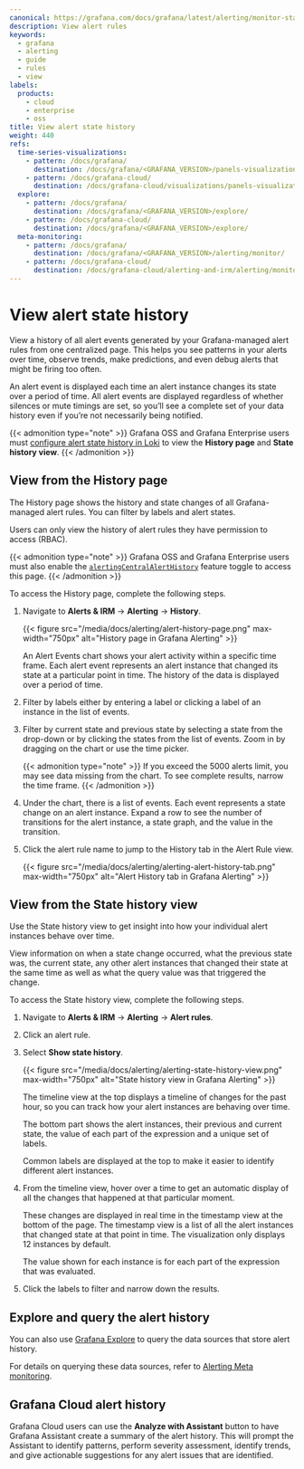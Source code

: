 ```yaml
---
canonical: https://grafana.com/docs/grafana/latest/alerting/monitor-status/view-alert-state-history/
description: View alert rules
keywords:
  - grafana
  - alerting
  - guide
  - rules
  - view
labels:
  products:
    - cloud
    - enterprise
    - oss
title: View alert state history
weight: 440
refs:
  time-series-visualizations:
    - pattern: /docs/grafana/
      destination: /docs/grafana/<GRAFANA_VERSION>/panels-visualizations/visualizations/time-series/
    - pattern: /docs/grafana-cloud/
      destination: /docs/grafana-cloud/visualizations/panels-visualizations/visualizations/time-series/
  explore:
    - pattern: /docs/grafana/
      destination: /docs/grafana/<GRAFANA_VERSION>/explore/
    - pattern: /docs/grafana-cloud/
      destination: /docs/grafana/<GRAFANA_VERSION>/explore/
  meta-monitoring:
    - pattern: /docs/grafana/
      destination: /docs/grafana/<GRAFANA_VERSION>/alerting/monitor/
    - pattern: /docs/grafana-cloud/
      destination: /docs/grafana-cloud/alerting-and-irm/alerting/monitor/
---
```


# View alert state history

View a history of all alert events generated by your Grafana-managed alert rules from one centralized page. This helps you see patterns in your alerts over time, observe trends, make predictions, and even debug alerts that might be firing too often.

An alert event is displayed each time an alert instance changes its state over a period of time. All alert events are displayed regardless of whether silences or mute timings are set, so you’ll see a complete set of your data history even if you’re not necessarily being notified.

{{< admonition type="note" >}}
Grafana OSS and Grafana Enterprise users must [configure alert state history in Loki](/docs/grafana/<GRAFANA_VERSION>/alerting/set-up/configure-alert-state-history/) to view the **History page** and **State history view**.
{{< /admonition >}}

## View from the History page

The History page shows the history and state changes of all Grafana-managed alert rules. You can filter by labels and alert states.

Users can only view the history of alert rules they have permission to access (RBAC).

{{< admonition type="note" >}}
Grafana OSS and Grafana Enterprise users must also enable the [`alertingCentralAlertHistory`](/docs/grafana/<GRAFANA_VERSION>/setup-grafana/configure-grafana/feature-toggles/) feature toggle to access this page.
{{< /admonition >}}

To access the History page, complete the following steps.

1. Navigate to **Alerts & IRM** -> **Alerting** -> **History**.

   {{< figure src="/media/docs/alerting/alert-history-page.png" max-width="750px" alt="History page in Grafana Alerting" >}}

   An Alert Events chart shows your alert activity within a specific time frame. Each alert event represents an alert instance that changed its state at a particular point in time. The history of the data is displayed over a period of time.

2. Filter by labels either by entering a label or clicking a label of an instance in the list of events.
3. Filter by current state and previous state by selecting a state from the drop-down or by clicking the states from the list of events.
   Zoom in by dragging on the chart or use the time picker.

   {{< admonition type="note" >}}
   If you exceed the 5000 alerts limit, you may see data missing from the chart. To see complete results, narrow the time frame.
   {{< /admonition >}}

4. Under the chart, there is a list of events. Each event represents a state change on an alert instance. Expand a row to see the number of transitions for the alert instance, a state graph, and the value in the transition.
5. Click the alert rule name to jump to the History tab in the Alert Rule view.

   {{< figure src="/media/docs/alerting/alerting-alert-history-tab.png" max-width="750px" alt="Alert History tab in Grafana Alerting" >}}

## View from the State history view

Use the State history view to get insight into how your individual alert instances behave over time.

View information on when a state change occurred, what the previous state was, the current state, any other alert instances that changed their state at the same time as well as what the query value was that triggered the change.

To access the State history view, complete the following steps.

1. Navigate to **Alerts & IRM** -> **Alerting** -> **Alert rules**.
1. Click an alert rule.
1. Select **Show state history**.

   {{< figure src="/media/docs/alerting/alerting-state-history-view.png" max-width="750px" alt="State history view in Grafana Alerting" >}}

   The timeline view at the top displays a timeline of changes for the past hour, so you can track how your alert instances are behaving over time.

   The bottom part shows the alert instances, their previous and current state, the value of each part of the expression and a unique set of labels.

   Common labels are displayed at the top to make it easier to identify different alert instances.

1. From the timeline view, hover over a time to get an automatic display of all the changes that happened at that particular moment.

   These changes are displayed in real time in the timestamp view at the bottom of the page. The timestamp view is a list of all the alert instances that changed state at that point in time. The visualization only displays 12 instances by default.

   The value shown for each instance is for each part of the expression that was evaluated.

1. Click the labels to filter and narrow down the results.

## Explore and query the alert history

You can also use [Grafana Explore](ref:explore) to query the data sources that store alert history.

For details on querying these data sources, refer to [Alerting Meta monitoring](ref:meta-monitoring).

## Grafana Cloud alert history

Grafana Cloud users can use the **Analyze with Assistant** button to have Grafana Assistant create a summary of the alert history. This will prompt the Assistant to identify patterns, perform severity assessment, identify trends, and give actionable suggestions for any alert issues that are identified.